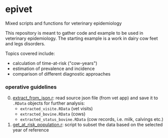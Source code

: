 # epivet
Mixed scripts and functions for veterinary epidemiology

This repository is meant to gather code and example to be used in veterinary epidemiology.
The starting example is a work in dairy cow feet and legs disorders.

Topics covered include:
- calculation of time-at-risk ("cow-years")
- estimation of prevalence and incidence
- comparison of different diagnostic approaches

### operative guidelines

0. [extract_from_json.r](support_scripts/extract_from_json.r): read source json file (from vet app) and save it to `.RData` objects for further analysis:
    - `extracted_visite.RData` (vet visits)
    - `extracted_bovine.RData` (cows)
    - `extracted_status_bovine.RData` (cow records, i.e. milk, calvings etc.)
1. [get_at_risk_population.r](scripts/get_at_risk_population.r): script to subset the data based on the selected year of reference
